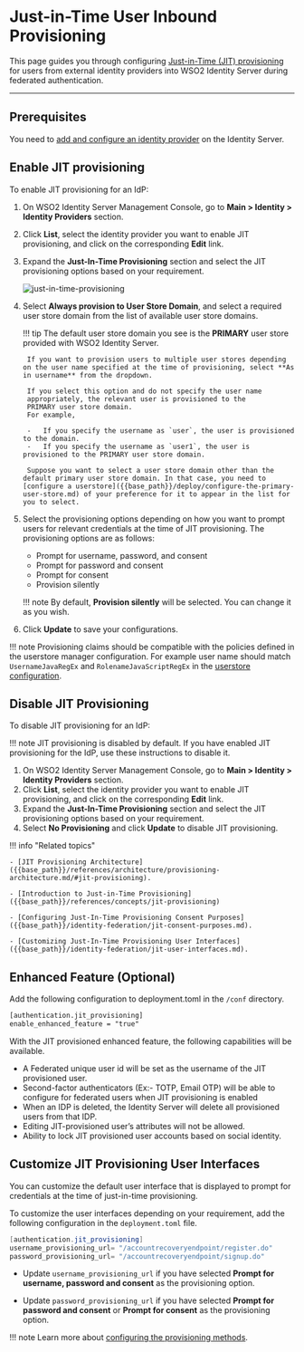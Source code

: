 # Just-in-Time User Inbound Provisioning

This page guides you through configuring [Just-in-Time (JIT) provisioning]({{base_path}}/references/concepts/jit-provisioning) for users from external identity providers into WSO2 Identity Server during federated authentication.

-----

## Prerequisites
You need to [add and configure an identity provider]({{base_path}}/identity-federation/add-idp.md) on the Identity Server.

## Enable JIT provisioning

To enable JIT provisioning for an IdP:

1. On WSO2 Identity Server Management Console, go to **Main > Identity > Identity Providers** section.
2. Click **List**, select the identity provider you want to enable JIT provisioning, and click on the corresponding **Edit** link.
3. Expand the **Just-In-Time Provisioning** section and select the JIT provisioning options based on your requirement.

    ![just-in-time-provisioning]({{base_path}}/assets/img/guides/just-in-time-provisioning.png)

4. Select **Always provision to User Store Domain**, and select a required user store domain from the list of available user store domains.

    !!! tip
        The default user store domain you see is the **PRIMARY** user store provided with WSO2 Identity Server.

        If you want to provision users to multiple user stores depending on the user name specified at the time of provisioning, select **As in username** from the dropdown.
                    
        If you select this option and do not specify the user name
        appropriately, the relevant user is provisioned to the
        PRIMARY user store domain.  
        For example,
                    
        -   If you specify the username as `user`, the user is provisioned to the domain.
        -   If you specify the username as `user1`, the user is provisioned to the PRIMARY user store domain.

        Suppose you want to select a user store domain other than the default primary user store domain. In that case, you need to [configure a userstore]({{base_path}}/deploy/configure-the-primary-user-store.md) of your preference for it to appear in the list for you to select.

5. Select the provisioning options depending on how you want to prompt users for relevant credentials at the time of JIT provisioning. The provisioning options are as follows:

    - Prompt for username, password, and consent
    - Prompt for password and consent
    - Prompt for consent
    - Provision silently

    !!! note
        By default, **Provision silently** will be selected. You can change it as you wish.

6. Click **Update** to save your configurations.

!!! note
    Provisioning claims should be compatible with the policies defined in the userstore manager configuration. For example
    user name should match `UsernameJavaRegEx` and `RolenameJavaScriptRegEx` in the [userstore configuration]({{base_path}}/deploy/configure-user-stores/).

## Disable JIT Provisioning

To disable JIT provisioning for an IdP:

!!! note
    JIT provisioning is disabled by default. If you have enabled JIT provisioning for the IdP, use these instructions to disable it.

1. On WSO2 Identity Server Management Console, go to **Main > Identity > Identity Providers** section.
2. Click **List**, select the identity provider you want to enable JIT provisioning, and click on the corresponding **Edit** link.
3. Expand the **Just-In-Time Provisioning** section and select the JIT provisioning options based on your requirement.  
4. Select **No Provisioning** and click **Update** to disable JIT provisioning.

!!! info "Related topics"

    - [JIT Provisioning Architecture]({{base_path}}/references/architecture/provisioning-architecture.md/#jit-provisioning).

    - [Introduction to Just-in-Time Provisioning]({{base_path}}/references/concepts/jit-provisioning)
    
    - [Configuring Just-In-Time Provisioning Consent Purposes]({{base_path}}/identity-federation/jit-consent-purposes.md).

    - [Customizing Just-In-Time Provisioning User Interfaces]({{base_path}}/identity-federation/jit-user-interfaces.md).

<!-- [Guide: Outbound Just-in-Time Provisioning](TODO:link-to-guide) -->

## Enhanced Feature (Optional)

Add the following configuration to deployment.toml in the `/conf` directory.

```xml
[authentication.jit_provisioning]
enable_enhanced_feature = "true"
```

With the JIT provisioned enhanced feature, the following capabilities will be available.

- A Federated unique user id will be set as the username of the JIT provisioned user.
- Second-factor authenticators (Ex:- TOTP, Email OTP) will be able to configure for federated users when JIT provisioning is enabled
- When an IDP is deleted, the Identity Server will delete all provisioned users from that IDP.
- Editing JIT-provisioned user’s attributes will not be allowed.
- Ability to lock JIT provisioned user accounts based on social identity.


## Customize JIT Provisioning User Interfaces

You can customize the default user interface that is displayed to prompt for credentials at the time of just-in-time provisioning.

To customize the user interfaces depending on your requirement, add the following configuration in the `deployment.toml` file.

``` java
[authentication.jit_provisioning]
username_provisioning_url= "/accountrecoveryendpoint/register.do"
password_provisioning_url= "/accountrecoveryendpoint/signup.do"
```

- Update `username_provisioning_url` if you have selected **Prompt for username, password and consent** as the provisioning option.

- Update `password_provisioning_url` if you have selected **Prompt for password and consent** or **Prompt for consent** as the provisioning option.

!!! note
    Learn more about [configuring the provisioning methods]({{base_path}}/identity-federation/jit-workflow.md).